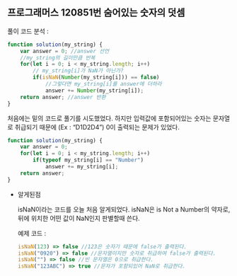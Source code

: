 ## 프로그래머스 120851번 숨어있는 숫자의 덧셈

풀이 코드 분석 :

```jsx
function solution(my_string) {
    var answer = 0; //answer 선언
    //my_string의 길이만큼 반복
    for(let i = 0; i < my_string.length; i++) 
        // my_string[i]가 NaN가 아닌가?
        if(isNaN(Number(my_string[i])) == false)
            //그렇다면 my_string[i]를 answer에 더하라
            answer += Number(my_string[i]);
    return answer; //answer 반환
}
```

처음에는 밑의 코드로 풀기를 시도했었다. 하지만 입력값에 포함되어있는 숫자는 문자열로 취급되기 때문에 (Ex : “D1D2D4”) 0이 출력되는 문제가 있었다.

```jsx
function solution(my_string) {
    var answer = 0;
    for(let i = 0; i < my_string.length; i++)
        if(typeof my_string[i] == "Number")
            answer += my_string[i];
    return answer;
}
```

- 알게된점
    
    isNaN이라는 코드를 오늘 처음 알게되었다. isNaN은 is Not a Number의 약자로, 뒤에 위치한 어떤 값이 NaN인지 판별할때 쓴다. 
    
    예제 코드 :
    
    ```jsx
    isNaN(123) => false //123은 숫자기 때문에 false가 출력된다.
    isNaN("0920") => false //문자열이지만 숫자로 취급하여 false가 출력된다.
    isNaN("") => false //빈 문자열은 0으로 취급한다.
    isNaN("123ABC") => true //문자가 포함되있어 NaN로 취급한다.
    ```
